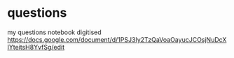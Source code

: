 # questions
my questions notebook digitised 
https://docs.google.com/document/d/1PSJ3Iy2TzQaVoaOayucJCOsjNuDcXIYteitsH8YvfSg/edit